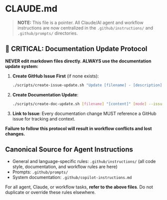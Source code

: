 <!-- file: .github/CLAUDE.md -->
<!-- version: 2.0.0 -->
<!-- guid: 3c4d5e6f-7a8b-9c0d-1e2f-3a4b5c6d7e8f -->

# CLAUDE.md

> **NOTE:** This file is a pointer. All Claude/AI agent and workflow instructions are now
> centralized in the `.github/instructions/` and `.github/prompts/` directories.

## 🚨 CRITICAL: Documentation Update Protocol

**NEVER edit markdown files directly. ALWAYS use the documentation update system:**

1. **Create GitHub Issue First** (if none exists):

   ```bash
   ./scripts/create-issue-update.sh "Update [filename] - [description]" "Detailed description of what needs to be updated"
   ```

2. **Create Documentation Update**:

   ```bash
   ./scripts/create-doc-update.sh [filename] "[content]" [mode] --issue [issue-number]
   ```

3. **Link to Issue**: Every documentation change MUST reference a GitHub issue for tracking and
   context.

**Failure to follow this protocol will result in workflow conflicts and lost changes.**

## Canonical Source for Agent Instructions

- General and language-specific rules: `.github/instructions/` (all code style, documentation, and
  workflow rules are here)
- Prompts: `.github/prompts/`
- System documentation: `.github/copilot-instructions.md`

For all agent, Claude, or workflow tasks, **refer to the above files**. Do not duplicate or override
these rules elsewhere.
